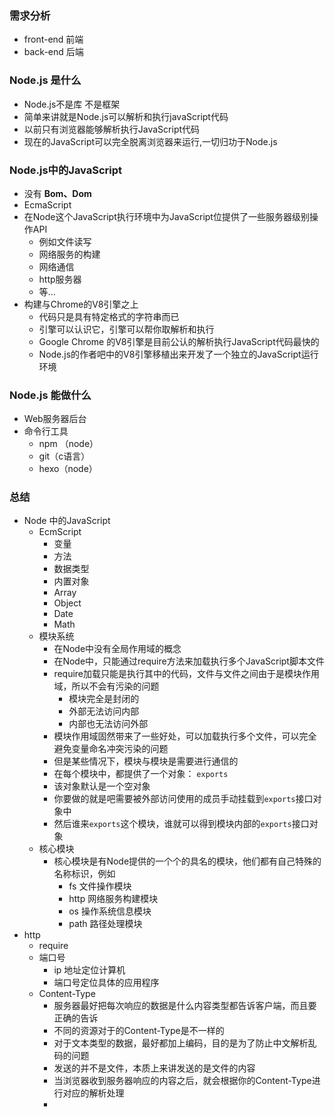 ### 需求分析

- front-end 前端
- back-end 后端

### Node.js 是什么

- Node.js不是库 不是框架
- 简单来讲就是Node.js可以解析和执行javaScript代码 
- 以前只有浏览器能够解析执行JavaScript代码
- 现在的JavaScript可以完全脱离浏览器来运行,一切归功于Node.js 

### Node.js中的JavaScript

- 没有 **Bom、Dom**
- EcmaScript
- 在Node这个JavaScript执行环境中为JavaScript位提供了一些服务器级别操作API
  + 例如文件读写
  + 网络服务的构建
  + 网络通信
  + http服务器
  + 等...
- 构建与Chrome的V8引擎之上
  + 代码只是具有特定格式的字符串而已
  + 引擎可以认识它，引擎可以帮你取解析和执行
  + Google Chrome 的V8引擎是目前公认的解析执行JavaScript代码最快的
  + Node.js的作者吧中的V8引擎移植出来开发了一个独立的JavaScript运行环境

### Node.js 能做什么

- Web服务器后台
- 命令行工具
  + npm （node）
  + git（c语言）
  + hexo（node）

### 总结

- Node 中的JavaScript
  + EcmScript
    * 变量
    * 方法
    * 数据类型
    * 内置对象
    * Array
    * Object
    * Date
    * Math
  + 模块系统
    * 在Node中没有全局作用域的概念
    * 在Node中，只能通过require方法来加载执行多个JavaScript脚本文件
    * require加载只能是执行其中的代码，文件与文件之间由于是模块作用域，所以不会有污染的问题
      - 模块完全是封闭的
      - 外部无法访问内部
      - 内部也无法访问外部
    * 模块作用域固然带来了一些好处，可以加载执行多个文件，可以完全避免变量命名冲突污染的问题
    * 但是某些情况下，模块与模块是需要进行通信的
    * 在每个模块中，都提供了一个对象： `exports`
    * 该对象默认是一个空对象
    * 你要做的就是吧需要被外部访问使用的成员手动挂载到`exports`接口对象中
    * 然后谁来`exports`这个模块，谁就可以得到模块内部的`exports`接口对象
  + 核心模块
    * 核心模块是有Node提供的一个个的具名的模块，他们都有自己特殊的名称标识，例如
      - fs 文件操作模块
      - http 网络服务构建模块
      - os 操作系统信息模块
      - path 路径处理模块
- http
  + require
  + 端口号
    * ip 地址定位计算机
    * 端口号定位具体的应用程序
  + Content-Type
    * 服务器最好把每次响应的数据是什么内容类型都告诉客户端，而且要正确的告诉
    * 不同的资源对于的Content-Type是不一样的
    * 对于文本类型的数据，最好都加上编码，目的是为了防止中文解析乱码的问题
    * 发送的并不是文件，本质上来讲发送的是文件的内容
    * 当浏览器收到服务器响应的内容之后，就会根据你的Content-Type进行对应的解析处理
    * 




